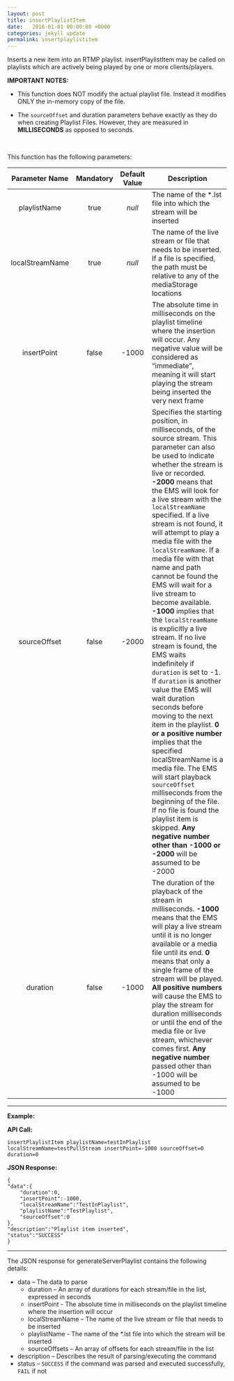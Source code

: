 ```yaml
---
layout: post
title: insertPlaylistItem
date:   2016-01-01 00:00:00 +0000
categories: jekyll update
permalink: insertplaylistitem
---
```


Inserts a new item into an RTMP playlist. insertPlaylistItem may be called on playlists which are actively being played by one or more clients/players.

**IMPORTANT NOTES:** 

- This function does NOT modify the actual playlist file. Instead it modifies ONLY the in-memory copy of the file.
  
- The `sourceOffset` and duration parameters behave exactly as they do when creating Playlist Files. However, they are measured in **MILLISECONDS** as opposed to seconds.
  
  ​

This function has the following parameters:

| **Parameter Name** | **Mandatory** | **Default Value** | **Description**                          |
| :----------------: | :-----------: | :---------------: | ---------------------------------------- |
|    playlistName    |     true      |      *null*       | The name of the \*.lst file into which the stream will be inserted |
|  localStreamName   |     true      |      *null*       | The name of the live stream or file that needs to be inserted. If a file is specified, the path must be relative to any of the mediaStorage locations |
|    insertPoint     |     false     |       -1000       | The absolute time in milliseconds on the playlist timeline where the insertion will occur. Any negative value will be considered as “immediate”, meaning it will start playing the stream being inserted the very next frame |
|    sourceOffset    |     false     |       -2000       | Specifies the starting position, in milliseconds, of the source stream. This parameter can also be used to indicate whether the stream is live or recorded. **-2000** means that the EMS will look for a live stream with the `localStreamName` specified. If a live stream is not found, it will attempt to play a media file with the `localStreamName`. If a media file with that name and path cannot be found the EMS will wait for a live stream to become available.                                                                                                                   **-1000** implies that the `localStreamName` is explicitly a live stream. If no live stream is found, the EMS waits indefinitely if `duration` is set to -1. If `duration` is another value the EMS will wait duration seconds before moving to the next item in the playlist. **0 or a positive number** implies that the specified localStreamName is a media file. The EMS will start playback `sourceOffset` milliseconds from the beginning of the file. If no file is found the playlist item is skipped. **Any negative number other than -1000 or -2000** will be assumed to be -2000 |
|      duration      |     false     |       -1000       | The duration of the playback of the stream in milliseconds. **-1000** means that the EMS will play a live stream until it is no longer available or a media file until its end. **0** means that only a single frame of the stream will be played. **All positive numbers** will cause the EMS to play the stream for duration milliseconds or until the end of the media file or live stream, whichever comes first. **Any negative number** passed other than -1000 will be assumed to be -1000 |

------

**Example:**

**API Call:**

``` 
insertPlaylistItem playlistName=testInPlaylist localStreamName=testPullStream insertPoint=-1000 sourceOffset=0 duration=0
```

**JSON Response:**

``` 
{
"data":{
    "duration":0,
    "insertPoint":-1000,
    "localStreamName":"TestInPlaylist",
    "playlistName":"TestPlaylist",
    "sourceOffset":0
},
"description":"Playlist item inserted",
"status":"SUCCESS"
}
```

------

The JSON response for generateServerPlaylist contains the following details:

- data – The data to parse
  - duration – An array of durations for each stream/file in the list, expressed in seconds
  - insertPoint - The absolute time in milliseconds on the playlist timeline where the insertion will occur
  - localStreamName – The name of the live stream or file that needs to be inserted
  - playlistName - The name of the \*.lst file into which the stream will be inserted
  - sourceOffsets – An array of offsets for each stream/file in the list
- description – Describes the result of parsing/executing the command
- status – `SUCCESS` if the command was parsed and executed successfully, `FAIL` if not